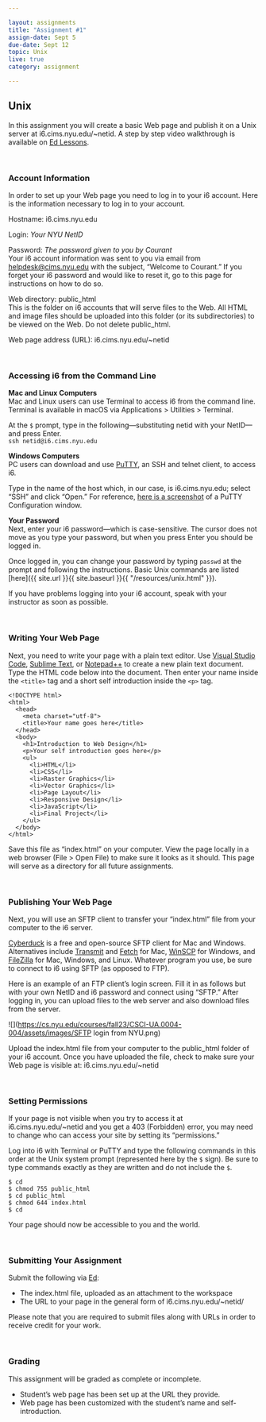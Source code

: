 ```yaml
---

layout: assignments
title: "Assignment #1"
assign-date: Sept 5
due-date: Sept 12
topic: Unix
live: true
category: assignment

---
```


## Unix
In this assignment you will create a basic Web page and publish it on a Unix server at i6.cims.nyu.edu/~netid. A step by step video walkthrough is available on [Ed Lessons](https://edstem.org/us/courses/54452/lessons/89677/slides/505192).

<div class="section-break"><br></div>


### Account Information
In order to set up your Web page you need to log in to your i6 account. Here is the information necessary to log in to your account.

Hostname: i6.cims.nyu.edu

Login: *Your NYU NetID*

Password: *The password given to you by Courant*  
Your i6 account information was sent to you via email from helpdesk@cims.nyu.edu with the subject, “Welcome to Courant.” If you forget your i6 password and would like to reset it, go to this page for instructions on how to do so.

Web directory: public_html  
This is the folder on i6 accounts that will serve files to the Web. All HTML and image files should be uploaded into this folder (or its subdirectories) to be viewed on the Web. Do not delete public_html.

Web page address (URL): i6.cims.nyu.edu/~netid

<div class="section-break"><br></div>

### Accessing i6 from the Command Line
**Mac and Linux Computers**  
Mac and Linux users can use Terminal to access i6 from the command line. Terminal is available in macOS via Applications > Utilities > Terminal.

At the `$` prompt, type in the following—substituting netid with your NetID—and press Enter.  
`ssh netid@i6.cims.nyu.edu`  

**Windows Computers**  
PC users can download and use [PuTTY](https://www.putty.org/), an SSH and telnet client, to access i6.

Type in the name of the host which, in our case, is i6.cims.nyu.edu; select “SSH” and click “Open.” For reference, [here is a screenshot](https://cs.nyu.edu/courses/fall23/CSCI-UA.0004-004/assignments/unix/putty-i6.gif) of a PuTTY Configuration window.

**Your Password**  
Next, enter your i6 password—which is case-sensitive. The cursor does not move as you type your password, but when you press Enter you should be logged in.

Once logged in, you can change your password by typing `passwd` at the prompt and following the instructions. Basic Unix commands are listed [here]({{ site.url }}{{ site.baseurl }}{{ "/resources/unix.html" }}).

If you have problems logging into your i6 account, speak with your instructor as soon as possible.

<div class="section-break"><br></div>

### Writing Your Web Page
Next, you need to write your page with a plain text editor. Use [Visual Studio Code](https://code.visualstudio.com/), [Sublime Text](https://www.sublimetext.com/), or [Notepad++](https://notepad-plus-plus.org/) to create a new plain text document. Type the HTML code below into the document. Then enter your name inside the `<title>` tag and a short self introduction inside the `<p>` tag.

```
<!DOCTYPE html>
<html>
  <head>
    <meta charset="utf-8">
    <title>Your name goes here</title>
  </head>
  <body>
    <h1>Introduction to Web Design</h1>
    <p>Your self introduction goes here</p>
    <ul>
      <li>HTML</li>
      <li>CSS</li>
      <li>Raster Graphics</li>
      <li>Vector Graphics</li>
      <li>Page Layout</li>
      <li>Responsive Design</li>
      <li>JavaScript</li>
      <li>Final Project</li>
    </ul>
  </body>
</html>
```

Save this file as “index.html” on your computer. View the page locally in a web browser (File > Open File) to make sure it looks as it should. This page will serve as a directory for all future assignments.

<div class="section-break"><br></div>

### Publishing Your Web Page
Next, you will use an SFTP client to transfer your “index.html” file from your computer to the i6 server.

[Cyberduck](https://cyberduck.io/) is a free and open-source SFTP client for Mac and Windows. Alternatives include [Transmit](https://panic.com/transmit/) and [Fetch](https://www.nyu.edu/life/information-technology/getting-started/software.html) for Mac, [WinSCP](https://winscp.net/) for Windows, and [FileZilla](https://filezilla-project.org/) for Mac, Windows, and Linux. Whatever program you use, be sure to connect to i6 using SFTP (as opposed to FTP).

Here is an example of an FTP client’s login screen. Fill it in as follows but with your own NetID and i6 password and connect using “SFTP.” After logging in, you can upload files to the web server and also download files from the server.

![](https://cs.nyu.edu/courses/fall23/CSCI-UA.0004-004/assets/images/SFTP login from NYU.png)

Upload the index.html file from your computer to the public_html folder of your i6 account. Once you have uploaded the file, check to make sure your Web page is visible at: i6.cims.nyu.edu/~netid

<div class="section-break"><br></div>

### Setting Permissions
If your page is not visible when you try to access it at i6.cims.nyu.edu/~netid and you get a 403 (Forbidden) error, you may need to change who can access your site by setting its “permissions.”

Log into i6 with Terminal or PuTTY and type the following commands in this order at the Unix system prompt (represented here by the `$` sign). Be sure to type commands exactly as they are written and do not include the `$`.

```
$ cd
$ chmod 755 public_html
$ cd public_html
$ chmod 644 index.html
$ cd
```

Your page should now be accessible to you and the world.

<div class="section-break"><br></div>

### Submitting Your Assignment
Submit the following via [Ed]({{site.ed}}):

- The index.html file, uploaded as an attachment to the workspace
- The URL to your page in the general form of i6.cims.nyu.edu/~netid/

Please note that you are required to submit files along with URLs in order to receive credit for your work.

<div class="section-break"><br></div>

### Grading
This assignment will be graded as complete or incomplete.

- Studentʼs web page has been set up at the URL they provide.
- Web page has been customized with the student’s name and self-introduction.